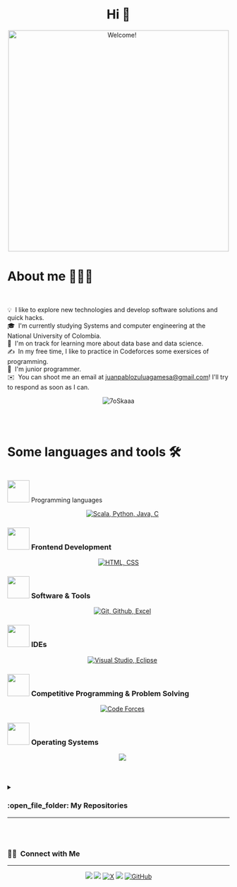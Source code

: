 <h1 align="center">Hi 👋</h1>

<div align="center" width="50">

<img src="https://1.bp.blogspot.com/-6AYOlKIRAns/WYiZ8lGfICI/AAAAAAAABTk/c6fzq1mX274z6P6eqE8oYipgTSllHeJ4ACLcBGAs/s1600/programando.gif" alt="Welcome!" width="500"/>

</div>

<div align="left">

<h1>About me 👨🏻‍💻</h1> <br>

</div>

<div align="left">

💡 &nbsp;I like to explore new technologies and develop software solutions and quick hacks.\
🎓 &nbsp;I'm currently studying Systems and computer engineering at the National University of Colombia.\
🌱 &nbsp;I'm on track for learning more about data base and data science.\
✍️ &nbsp;In my free time, I like to practice in Codeforces some exersices of programming.\
💬 &nbsp;I'm junior programmer.\
✉️ &nbsp;You can shoot me an email at juanpablozuluagamesa@gmail.com! I'll try to respond as soon as I can.

</div>

<div align="center">

<p align="center"><img src="https://github-readme-streak-stats.herokuapp.com/?user=Ritz38&theme=tokyonight_duo" alt="7oSkaaa" /></p>

</br>
</br>

</div>


<div align="left">

<h1>Some languages and tools 🛠️</h1> <br>

</div>

<div align="left>

### <picture> <img src = "https://github.com/7oSkaaa/7oSkaaa/blob/main/Images/Programming_Languages.gif?raw=true" width = 50px>  </picture> Programming languages

<p align="center"> 
  &emsp; 
  <a href=#" target="_blank"> 
    <img alt="Scala, Python, Java, C" src="https://skillicons.dev/icons?i=scala,python,java,c&perline=14">
  </a> 
</p>

### <picture> <img src = "https://github.com/7oSkaaa/7oSkaaa/blob/main/Images/Front_End.gif?raw=true" width = 50px>  </picture> Frontend Development
<p align="center"> 
  <a href="#" target="_blank"> 
   <img alt="HTML, CSS" src="https://skillicons.dev/icons?i=html,css&perline=14">
  </a>   
</p>

 ### <picture> <img src = "https://github.com/7oSkaaa/7oSkaaa/blob/main/Images/Software_Tools.gif?raw=true" width = 50px>  </picture> Software & Tools
 
<p align="center">
  &emsp;
    <a href="#"><img alt="Git, Github, Excel" src="https://skillicons.dev/icons?i=git,github&perline=14"></a>
</p>

 ### <picture> <img src = "https://github.com/7oSkaaa/7oSkaaa/blob/main/Images/IDEs.gif?raw=true" width = 50px>  </picture> IDEs
 
<p align="center">
  &emsp;
    <a href="#"><img alt="Visual Studio, Eclipse" src="https://skillicons.dev/icons?i=visualstudio,eclipse&perline=14"></a>
</p>

 ### <picture> <img src = "https://github.com/7oSkaaa/7oSkaaa/blob/main/Images/CP_PS.gif?raw=true" width = 50px>  </picture> Competitive Programming & Problem Solving
 
<p align="center">
  &emsp;
     <a href="https://codeforces.com/profile/ritz38"><img src="https://img.icons8.com/external-tal-revivo-shadow-tal-revivo/50/000000/external-codeforces-programming-competitions-and-contests-programming-community-logo-shadow-tal-revivo.png" alt="Code Forces"/></a>	
</p>

 ### <picture> <img src = "https://github.com/7oSkaaa/7oSkaaa/blob/main/Images/OS.gif?raw=true" width = 50px>  </picture> Operating Systems
 
<p align="center">
  &emsp;
    <a href="#"><img src="https://skillicons.dev/icons?i=linux,windows&perline=14"></a>

</p>

</div>

<br/>
<br/>


<details><summary><h3> :open_file_folder: My Repositories </h3><hr></summary>


	
<div>
  <p align="center">
	<a href="https://github.com/Ritz38/Estructura-de-datos.git">
      		<img src="https://github-readme-stats.vercel.app/api/pin/?username=Ritz38&repo=Estructura-de-datos&theme=tokyonight" alt="GitHub Stats" />
    	</a>
	<a href="https://github.com/Ritz38/Codeforces.git">
      		<img src="https://github-readme-stats.vercel.app/api/pin/?username=Ritz38&repo=Codeforces&theme=tokyonight" alt="GitHub Stats" />
    	</a>
    	<a href="https://github.com/Ritz38/POO-G4">
      		<img src="https://github-readme-stats.vercel.app/api/pin/?username=Ritz38&repo=POO-G4&theme=tokyonight" alt="GitHub Stats" />
    	</a>
    	<a href="https://github.com/Ritz38/AprendiendoHTML-CSS-JS.git">
      		<img src="https://github-readme-stats.vercel.app/api/pin/?username=Ritz38&repo=AprendiendoHTML-CSS-JS&theme=tokyonight" alt="GitHub Stats" />
    	</a>
  </p>
</div>

</details>


<br/>
<br/>

### 🤝🏻 &nbsp;Connect with Me
<hr>
<p align="center">
<a href="https://www.linkedin.com/in/juan-zuluaga-2a4334282/"><img src="https://img.shields.io/badge/-Juan%20Zuluaga-0077B5?style=flat&logo=Linkedin&logoColor=white"/></a>
<a href="https://www.instagram.com/juan.pssj/"><img src="https://img.shields.io/badge/-@juan.pssj-E4405F?style=flat&logo=Instagram&logoColor=white"/></a>
<a href="https://twitter.com/Ritz_38"><img alt="X" src="https://img.shields.io/badge/@Ritz_38-%23181717.svg?style=flat&logo=x&logoColor=white"></a>
<a href="https://www.facebook.com/zuluaga.zuluaga.790"><img src="https://img.shields.io/badge/-Juan%20Zuluaga-1877F2?style=flat&logo=Facebook&logoColor=white"/></a>
<a href="https://github.com/DarthKar"><img alt="GitHub" src="https://img.shields.io/badge/githubfriend-%23181717.svg?style=flat&logo=github&logoColor=white"></a>
</p>

